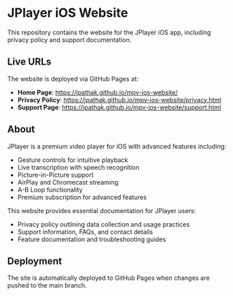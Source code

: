 # JPlayer iOS Website

This repository contains the website for the JPlayer iOS app, including privacy policy and support documentation.

## Live URLs

The website is deployed via GitHub Pages at:

- **Home Page**: https://jpathak.github.io/mpv-ios-website/
- **Privacy Policy**: https://jpathak.github.io/mpv-ios-website/privacy.html
- **Support Page**: https://jpathak.github.io/mpv-ios-website/support.html

## About

JPlayer is a premium video player for iOS with advanced features including:
- Gesture controls for intuitive playback
- Live transcription with speech recognition
- Picture-in-Picture support
- AirPlay and Chromecast streaming
- A-B Loop functionality
- Premium subscription for advanced features

This website provides essential documentation for JPlayer users:
- Privacy policy outlining data collection and usage practices
- Support information, FAQs, and contact details
- Feature documentation and troubleshooting guides

## Deployment

The site is automatically deployed to GitHub Pages when changes are pushed to the main branch.